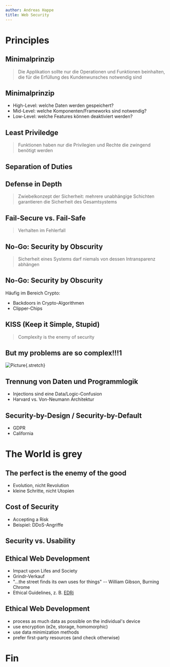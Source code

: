 ```yaml
---
author: Andreas Happe
title: Web Security
--- 
```


# Principles

## Minimalprinzip

> Die Applikation sollte nur die Operationen und Funktionen beinhalten, die für die Erfüllung des Kundenwunsches notwendig sind

## Minimalprinzip

* High-Level: welche Daten werden gespeichert?
* Mid-Level: welche Komponenten/Frameworks sind notwendig?
* Low-Level: welche Features können deaktiviert werden?

## Least Priviledge

> Funktionen haben nur die Privilegien und Rechte die zwingend benötigt werden

## Separation of Duties

## Defense in Depth

> Zwiebelkonzept der Sicherheit: mehrere unabhängige Schichten garantieren die Sicherheit des Gesamtsystems

## Fail-Secure vs. Fail-Safe

> Verhalten im Fehlerfall

## No-Go: Security by Obscurity

> Sicherheit eines Systems darf niemals von dessen Intransparenz abhängen

## No-Go: Security by Obscurity

Häufig im Bereich Crypto:

- Backdoors in Crypto-Algorithmen
- Clipper-Chips

## KISS (Keep it Simple, Stupid)

> Complexity is the enemy of security

## But my problems are so complex!!!1

![Picture](0x02_blackbird.jpg){.stretch}

## Trennung von Daten und Programmlogik

* Injections sind eine Data/Logic-Confusion
* Harvard vs. Von-Neumann Architektur

## Security-by-Design / Security-by-Default

* GDPR
* California

# The World is grey

## The perfect is the enemy of the good

- Evolution, nicht Revolution
- kleine Schritte, nicht Utopien

## Cost of Security

* Accepting a Risk
* Beispiel: DDoS-Angriffe

## Security vs. Usability

## Ethical Web Development

* Impact upon Lifes and Society
* Grindr-Verkauf
* "...the street finds its own uses for things" -- William Gibson, Burning Chrome
* Ethical Guidelines, z. B. [EDRi](https://edri.org/files/ethical_web_dev_web.pdf)

## Ethical Web Development

* process as much data as possible on the individual's device
* use encryption (e2e, storage, homomorphic)
* use data minimization methods
* prefer first-party resources (and check otherwise)

# Fin
